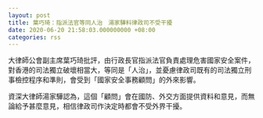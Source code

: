 ```yaml
---
layout: post
title: 葉巧琦：指派法官等同人治　湯家驊料律政司不受干擾
date: 2020-06-20 21:58:03.000000000 +08:00
categories: rss
---
```


大律師公會副主席葉巧琦批評，由行政長官指派法官負責處理危害國家安全案件，對香港的司法獨立破壞相當大，等同是「人治」，並憂慮律政司既有的司法獨立刑事檢控程序和準則，會受到「國家安全事務顧問」的外來影響。

資深大律師湯家驊認為，這個「顧問」會在國防、外交方面提供資料和意見，而無論給予甚麼意見，相信律政司作決定時都會不受外界干擾。
